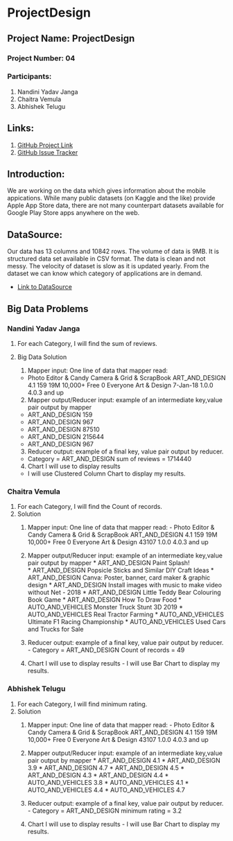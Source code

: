 # ProjectDesign
## Project Name: ProjectDesign
### Project Number: 04
### Participants:
1. Nandini Yadav Janga
1. Chaitra Vemula
1. Abhishek Telugu
## Links:
1. [GitHub Project Link](https://github.com/nandiniyadavjanga/ProjectDesign)
1. [GitHub Issue Tracker](https://github.com/nandiniyadavjanga/ProjectDesign/issues)
## Introduction: 
We are working on the data which gives information about the mobile appications. While many public datasets (on Kaggle and the like) provide Apple App Store data, there are not many counterpart datasets available for Google Play Store apps anywhere on the web. 
## DataSource: 
Our data has 13 columns and 10842 rows. The volume of data is 9MB. It is structured data set available in CSV format. The data is clean and not messy. The velocity of dataset is slow as it is updated yearly. From the dataset we can know which category of applications are in demand.
- [Link to DataSource](https://www.kaggle.com/lava18/google-play-store-apps#googleplaystore.csv)

## Big Data Problems
### Nandini Yadav Janga
1. For each Category, I will find the sum of reviews. 
2. Big Data Solution
   1. Mapper input: One line of data that mapper read:
     - Photo Editor & Candy Camera & Grid & ScrapBook	ART_AND_DESIGN	4.1	159	19M	10,000+	Free	0	Everyone	Art & Design	7-Jan-18	1.0.0	4.0.3 and up
   2. Mapper output/Reducer input: example of an intermediate key,value pair output by mapper
     * ART_AND_DESIGN	159
     * ART_AND_DESIGN	967
     * ART_AND_DESIGN	87510
     * ART_AND_DESIGN	215644
     * ART_AND_DESIGN	967

   3. Reducer output:  example of a final key, value pair output by reducer.
     - Category = ART_AND_DESIGN   sum of reviews = 1714440
   4. Chart I will use to display results
     - I will use Clustered Column Chart to display my results.

### Chaitra Vemula
1. For each Category, I will find the Count of records.
2. Solution
     1. Mapper input: One line of data that mapper read:
            - Photo Editor & Candy Camera & Grid & ScrapBook	ART_AND_DESIGN	4.1	159	19M	10,000+	Free	0	Everyone	Art & Design	              43107	1.0.0	   4.0.3 and up	
     2. Mapper output/Reducer input: example of an intermediate key,value pair output by mapper
            * ART_AND_DESIGN        Paint Splash!  
            * ART_AND_DESIGN        Popsicle Sticks and Similar DIY Craft Ideas
            * ART_AND_DESIGN        Canva: Poster, banner, card maker & graphic design
            * ART_AND_DESIGN        Install images with music to make video without Net - 2018
            * ART_AND_DESIGN        Little Teddy Bear Colouring Book Game
            * ART_AND_DESIGN        How To Draw Food
            * AUTO_AND_VEHICLES     Monster Truck Stunt 3D 2019
            * AUTO_AND_VEHICLES     Real Tractor Farming
            * AUTO_AND_VEHICLES     Ultimate F1 Racing Championship
            * AUTO_AND_VEHICLES     Used Cars and Trucks for Sale

     3. Reducer output:  example of a final key, value pair output by reducer.
            - Category = ART_AND_DESIGN     Count of records = 49
   
     4. Chart I will use to display results
            - I will use Bar Chart to display my results.

### Abhishek Telugu
1. For each Category, I will find minimum rating.
2. Solution
     1. Mapper input: One line of data that mapper read:
            - Photo Editor & Candy Camera & Grid & ScrapBook	ART_AND_DESIGN	4.1	159	19M	10,000+	Free	0	Everyone	Art & Design	43107	1.0.0	   4.0.3 and up	
     2. Mapper output/Reducer input: example of an intermediate key,value pair output by mapper
            * ART_AND_DESIGN        4.1
            * ART_AND_DESIGN        3.9
            * ART_AND_DESIGN        4.7
            * ART_AND_DESIGN        4.5
            * ART_AND_DESIGN        4.3
            * ART_AND_DESIGN        4.4
            * AUTO_AND_VEHICLES     3.8
            * AUTO_AND_VEHICLES     4.1
            * AUTO_AND_VEHICLES     4.4
            * AUTO_AND_VEHICLES     4.7

     3. Reducer output:  example of a final key, value pair output by reducer.
            - Category = ART_AND_DESIGN     minimum rating = 3.2
   
     4. Chart I will use to display results
            - I will use Bar Chart to display my results.

